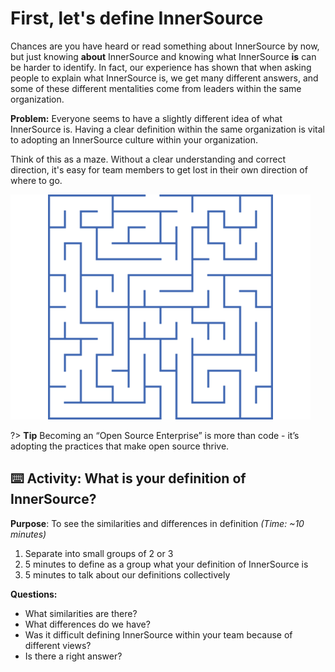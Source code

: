 # First, let's define InnerSource

Chances are you have heard or read something about InnerSource by now, but just knowing **about** InnerSource and knowing what InnerSource **is** can be harder to identify. In fact, our experience has shown that when asking people to explain what InnerSource is, we get many different answers, and some of these different mentalities come from leaders within the same organization.

**Problem:** Everyone seems to have a slightly different idea of what InnerSource is. Having a clear definition within the same organization is vital to adopting an InnerSource culture within your organization.

Think of this as a maze. Without a clear understanding and correct direction, it's easy for team members to get lost in their own direction of where to go.

![logo](images/maze3.png ':align=center')

?> **Tip** Becoming an “Open Source Enterprise” is more than code - it’s adopting the practices that make open source thrive.

## ⌨️ Activity: What is your definition of InnerSource?

**Purpose**: To see the similarities and differences in definition _(Time: ~10 minutes)_

1. Separate into small groups of 2 or 3
2. 5 minutes to define as a group what your definition of InnerSource is
3. 5 minutes to talk about our definitions collectively

**Questions:**

- What similarities are there?
- What differences do we have?
- Was it difficult defining InnerSource within your team because of different views?
- Is there a right answer?
